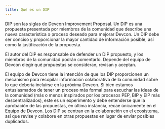 ```yaml
---
title: Qué es un DIP
---
```


DIP son las siglas de Devcon Improvement Proposal. Un DIP es una propuesta presentada por miembros de la comunidad que describe una nueva característica o proceso deseado para mejorar Devcon. Un DIP debe ser conciso y proporcionar la mayor cantidad de información posible, así como la justificación de la propuesta.

El autor del DIP es responsable de defender un DIP propuesto, y los miembros de la comunidad podrán comentarlo. Depende del equipo de Devcon elegir qué propuestas se consideran, revisan y aceptan.

El equipo de Devcon tiene la intención de que los DIP proporcionen un mecanismo para recopilar información colaborativa de la comunidad sobre lo que debería incluirse en la próxima Devcon. Si bien estamos entusiasmados de tener un proceso más formal para escuchar las ideas de la comunidad (más o menos inspirados por los procesos PEP, BIP y EIP más descentralizados), este es un experimento y debe entenderse que la aprobación de las propuestas, en última instancia, recae únicamente en el Equipo de Devcon. Los DIP se centran en la colaboración en el ecosistema, así que revise y colabore en otras propuestas en lugar de enviar posibles duplicados.
